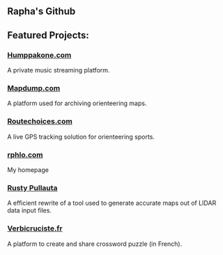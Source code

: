 ## Rapha's Github
## Featured Projects:

### [Humppakone.com](https://humppakone.com)

A private music streaming platform.

### [Mapdump.com](https://mapdump.com)

A platform used for archiving orienteering maps.

### [Routechoices.com](https://www.routechoices.com)

A live GPS tracking solution for orienteering sports.

### [rphlo.com](https://rphlo.com)

My homepage

### [Rusty Pullauta](https://github.com/rphlo/rusty-pullauta)


A efficient rewrite of a tool used to generate accurate maps out of LIDAR data input files.

### [Verbicruciste.fr](https://verbicruciste.fr)

A platform to create and share crossword puzzle (in French).

